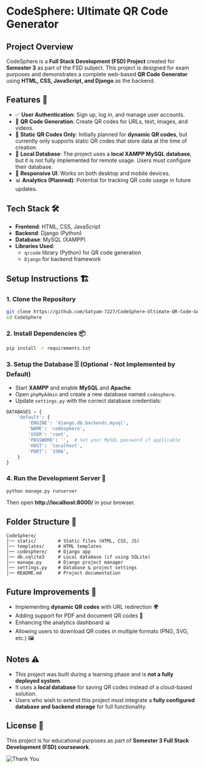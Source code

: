 # CodeSphere: Ultimate QR Code Generator


## Project Overview
CodeSphere is a **Full Stack Development (FSD) Project** created for **Semester 3** as part of the FSD subject. This project is designed for exam purposes and demonstrates a complete web-based **QR Code Generator** using **HTML, CSS, JavaScript, and Django** as the backend.

## Features 🚀
- ✅ **User Authentication**: Sign up, log in, and manage user accounts.
- 🔗 **QR Code Generation**: Create QR codes for URLs, text, images, and videos.
- 🎨 **Static QR Codes Only**: Initially planned for **dynamic QR codes**, but currently only supports static QR codes that store data at the time of creation.
- 📂 **Local Database**: The project uses a **local XAMPP MySQL database**, but it is not fully implemented for remote usage. Users must configure their database.
- 📱 **Responsive UI**: Works on both desktop and mobile devices.
- 📊 **Analytics (Planned)**: Potential for tracking QR code usage in future updates.

## Tech Stack 🛠️
- **Frontend**: HTML, CSS, JavaScript
- **Backend**: Django (Python)
- **Database**: MySQL (XAMPP)
- **Libraries Used**:
  - `qrcode` library (Python) for QR code generation
  - `Django` for backend framework

## Setup Instructions 🏗️
### 1. Clone the Repository
```sh
git clone https://github.com/Satyam-7227/CodeSphere-Ultimate-QR-Code-Generator.git
cd CodeSphere
```

### 2. Install Dependencies 📦
```sh
pip install -r requirements.txt
```

### 3. Setup the Database 🗄️ (Optional - Not Implemented by Default)
- Start **XAMPP** and enable **MySQL** and **Apache**.
- Open `phpMyAdmin` and create a new database named `codesphere`.
- Update `settings.py` with the correct database credentials:
```python
DATABASES = {
    'default': {
        'ENGINE': 'django.db.backends.mysql',
        'NAME': 'codesphere',
        'USER': 'root',
        'PASSWORD': '',  # Set your MySQL password if applicable
        'HOST': 'localhost',
        'PORT': '3306',
    }
}
```

### 4. Run the Development Server 🚀
```sh
python manage.py runserver
```
Then open **http://localhost:8000/** in your browser.

## Folder Structure 📁
```
CodeSphere/
│── static/        # Static files (HTML, CSS, JS)
│── templates/     # HTML templates
│── codesphere/    # Django app
│── db.sqlite3     # Local database (if using SQLite)
│── manage.py      # Django project manager
│── settings.py    # Database & project settings
│── README.md      # Project documentation
```

## Future Improvements 🔮
- Implementing **dynamic QR codes** with URL redirection 🌍
- Adding support for PDF and document QR codes 📄
- Enhancing the analytics dashboard 📊
- Allowing users to download QR codes in multiple formats (PNG, SVG, etc.) 🖼️

## Notes ⚠️
- This project was built during a learning phase and is **not a fully deployed system**.
- It uses a **local database** for saving QR codes instead of a cloud-based solution.
- Users who wish to extend this project must integrate a **fully configured database and backend storage** for full functionality.

## License 📜
This project is for educational purposes as part of **Semester 3 Full Stack Development (FSD) coursework**.

![Thank You](https://via.placeholder.com/600x200?text=Thank+You+for+Checking+Out+CodeSphere!)

